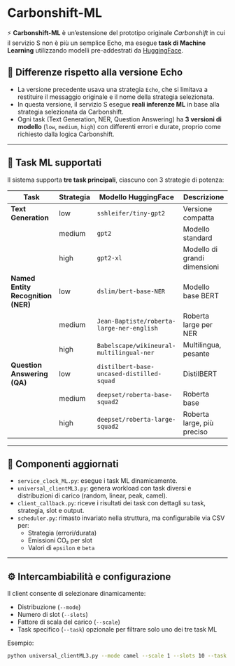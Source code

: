 # Carbonshift-ML

⚡ **Carbonshift-ML** è un’estensione del prototipo originale *Carbonshift* in cui il servizio S non è più un semplice Echo, ma esegue **task di Machine Learning** utilizzando modelli pre-addestrati da [HuggingFace](https://huggingface.co/).

## 🚀 Differenze rispetto alla versione Echo

- La versione precedente usava una strategia `Echo`, che si limitava a restituire il messaggio originale e il nome della strategia selezionata.
- In questa versione, il servizio S esegue **reali inferenze ML** in base alla strategia selezionata da Carbonshift.
- Ogni task (Text Generation, NER, Question Answering) ha **3 versioni di modello** (`low`, `medium`, `high`) con differenti errori e durate, proprio come richiesto dalla logica Carbonshift.

---

## 🧠 Task ML supportati

Il sistema supporta **tre task principali**, ciascuno con 3 strategie di potenza:

| Task | Strategia | Modello HuggingFace | Descrizione |
|------|-----------|----------------------|-------------|
| **Text Generation** | low | `sshleifer/tiny-gpt2` | Versione compatta |
|  | medium | `gpt2` | Modello standard |
|  | high | `gpt2-xl` | Modello di grandi dimensioni |
| **Named Entity Recognition (NER)** | low | `dslim/bert-base-NER` | Modello base BERT |
|  | medium | `Jean-Baptiste/roberta-large-ner-english` | Roberta large per NER |
|  | high | `Babelscape/wikineural-multilingual-ner` | Multilingua, pesante |
| **Question Answering (QA)** | low | `distilbert-base-uncased-distilled-squad` | DistilBERT |
|  | medium | `deepset/roberta-base-squad2` | Roberta base |
|  | high | `deepset/roberta-large-squad2` | Roberta large, più preciso |

---

## 🧰 Componenti aggiornati

- `service_clock_ML.py`: esegue i task ML dinamicamente.
- `universal_clientML3.py`: genera workload con task diversi e distribuzioni di carico (random, linear, peak, camel).
- `client_callback.py`: riceve i risultati dei task con dettagli su task, strategia, slot e output.
- `scheduler.py`: rimasto invariato nella struttura, ma configurabile via CSV per:
  - Strategia (errori/durata)
  - Emissioni CO₂ per slot
  - Valori di `epsilon` e `beta`

---

## ⚙️ Intercambiabilità e configurazione

Il client consente di selezionare dinamicamente:
- Distribuzione (`--mode`)
- Numero di slot (`--slots`)
- Fattore di scala del carico (`--scale`)
- Task specifico (`--task`) opzionale per filtrare solo uno dei tre task ML

Esempio:

```bash
python universal_clientML3.py --mode camel --scale 1 --slots 10 --task "Named Entity Recognition"
